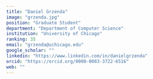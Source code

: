```yaml
---
title: "Daniel Grzenda"
image: "grzenda.jpg"
position: "Graduate Student"
department: "Department of Computer Science"
institution: "University of Chicago"
ranking: 35
email: "grzenda@uchicago.edu"
google_scholar: ""
linkedin: "https://www.linkedin.com/in/danielgrzenda"
orcid: "https://orcid.org/0000-0003-3722-6516"
web: ""
---
```

